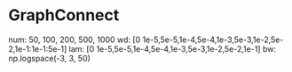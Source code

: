 # GraphConnect

 num: 50, 100, 200, 500, 1000
 wd: [0 1e-5,5e-5,1e-4,5e-4,1e-3,5e-3,1e-2,5e-2,1e-1:1e-1:5e-1]
 lam: [0 1e-5,5e-5,1e-4,5e-4,1e-3,5e-3,1e-2,5e-2,1e-1]
 bw: np.logspace(-3, 3, 50)
